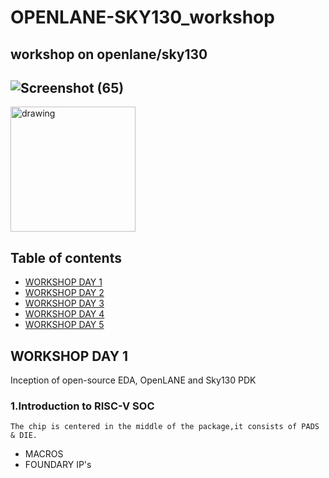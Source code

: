 # OPENLANE-SKY130_workshop
## workshop on openlane/sky130
## ![Screenshot (65)](https://user-images.githubusercontent.com/64426746/105518682-94a19c80-5cfe-11eb-9325-9c638ffb3f53.png)
<img src="https://user-images.githubusercontent.com/64426746/105518682-94a19c80-5cfe-11eb-9325-9c638ffb3f53.png" alt="drawing" width="200"/>


## Table of contents
* [WORKSHOP DAY 1](#day1)
* [WORKSHOP DAY 2](#day2)
* [WORKSHOP DAY 3](#day3)
* [WORKSHOP DAY 4](#day4)
* [WORKSHOP DAY 5](#day5)


## WORKSHOP DAY 1
  Inception of open-source EDA, OpenLANE and Sky130 PDK
### 1.Introduction to RISC-V SOC
    The chip is centered in the middle of the package,it consists of PADS & DIE.
  * MACROS
  * FOUNDARY IP's
  
   
